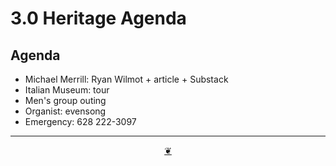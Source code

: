 # 3.0 Heritage Agenda

## Agenda

* Michael Merrill: Ryan Wilmot + article + Substack
* Italian Museum: tour
* Men's group outing
* Organist: evensong
* Emergency: 628 222-3097

***

<center title="Hello! Click me to go up to the top"><a class="aDingbat" href="javascript:window.scrollTo(0,0);">❦</a></center>